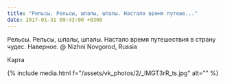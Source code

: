 ```yaml
---
title: "Рельсы. Рельсы, шпалы, шпалы. Настало время путеше..."
date: 2017-01-31 09:43:00 +0300
---
```


Рельсы. Рельсы, шпалы, шпалы. Настало время путешествия в страну чудес. Наверное. @ Nizhni Novgorod, Russia

Карта

{% include media.html f="/assets/vk_photos/2/_lMGT3rR_ts.jpg" alt="" %}

